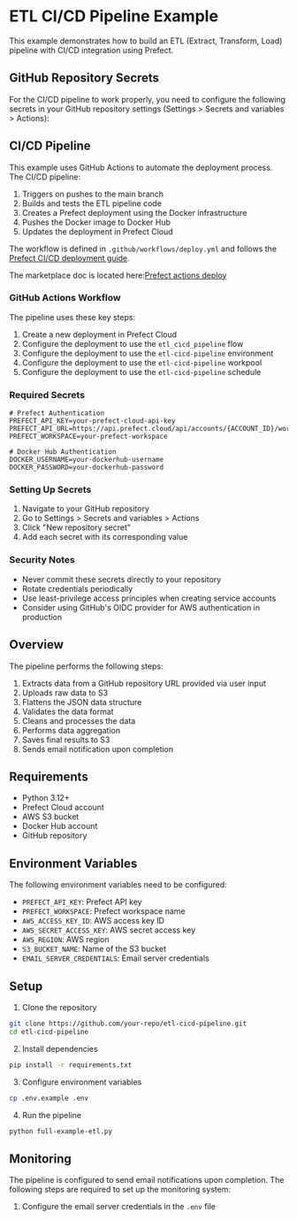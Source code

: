 # ETL CI/CD Pipeline Example

This example demonstrates how to build an ETL (Extract, Transform, Load) pipeline with CI/CD integration using Prefect.
## GitHub Repository Secrets

For the CI/CD pipeline to work properly, you need to configure the following secrets in your GitHub repository settings (Settings > Secrets and variables > Actions):




## CI/CD Pipeline

This example uses GitHub Actions to automate the deployment process. The CI/CD pipeline:

1. Triggers on pushes to the main branch
2. Builds and tests the ETL pipeline code
3. Creates a Prefect deployment using the Docker infrastructure
4. Pushes the Docker image to Docker Hub
5. Updates the deployment in Prefect Cloud

The workflow is defined in `.github/workflows/deploy.yml` and follows the [Prefect CI/CD deployment guide](https://docs-3.prefect.io/v3/deploy/infrastructure-concepts/deploy-ci-cd#build-deployments-via-ci-cd). 

The marketplace doc is located here:[Prefect actions deploy](https://github.com/marketplace/actions/deploy-a-prefect-flow)

### GitHub Actions Workflow

The pipeline uses these key steps:

1. Create a new deployment in Prefect Cloud
2. Configure the deployment to use the `etl_cicd_pipeline` flow
3. Configure the deployment to use the `etl-cicd-pipeline` environment
4. Configure the deployment to use the `etl-cicd-pipeline` workpool
5. Configure the deployment to use the `etl-cicd-pipeline` schedule

### Required Secrets
```
# Prefect Authentication
PREFECT_API_KEY=your-prefect-cloud-api-key
PREFECT_API_URL=https://api.prefect.cloud/api/accounts/{ACCOUNT_ID}/workspaces/{WORKSPACE_ID}
PREFECT_WORKSPACE=your-prefect-workspace

# Docker Hub Authentication
DOCKER_USERNAME=your-dockerhub-username
DOCKER_PASSWORD=your-dockerhub-password

```

### Setting Up Secrets

1. Navigate to your GitHub repository
2. Go to Settings > Secrets and variables > Actions
3. Click "New repository secret"
4. Add each secret with its corresponding value

### Security Notes
- Never commit these secrets directly to your repository
- Rotate credentials periodically
- Use least-privilege access principles when creating service accounts
- Consider using GitHub's OIDC provider for AWS authentication in production


## Overview

The pipeline performs the following steps:

1. Extracts data from a GitHub repository URL provided via user input
2. Uploads raw data to S3
3. Flattens the JSON data structure 
4. Validates the data format
5. Cleans and processes the data
6. Performs data aggregation
7. Saves final results to S3
8. Sends email notification upon completion

## Requirements

- Python 3.12+
- Prefect Cloud account
- AWS S3 bucket
- Docker Hub account
- GitHub repository

## Environment Variables

The following environment variables need to be configured:

- `PREFECT_API_KEY`: Prefect API key
- `PREFECT_WORKSPACE`: Prefect workspace name
- `AWS_ACCESS_KEY_ID`: AWS access key ID
- `AWS_SECRET_ACCESS_KEY`: AWS secret access key
- `AWS_REGION`: AWS region
- `S3_BUCKET_NAME`: Name of the S3 bucket
- `EMAIL_SERVER_CREDENTIALS`: Email server credentials

## Setup

1. Clone the repository

```bash
git clone https://github.com/your-repo/etl-cicd-pipeline.git
cd etl-cicd-pipeline
```

2. Install dependencies

```bash
pip install -r requirements.txt
```

3. Configure environment variables

```bash
cp .env.example .env
```

4. Run the pipeline

```bash
python full-example-etl.py
```


## Monitoring

The pipeline is configured to send email notifications upon completion. The following steps are required to set up the monitoring system:

1. Configure the email server credentials in the `.env` file
